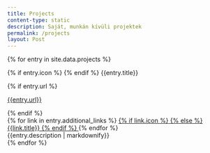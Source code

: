 ```yaml
---
title: Projects
content-type: static
description: Saját, munkán kívüli projektek
permalink: /projects
layout: Post
---
```


{% for entry in site.data.projects %}
<div class="flex-container">
    <div class="data">
        <p class="maintitle">
            {% if entry.icon %}
                <i class="icon-left {{entry.icon}}"></i>
            {% endif %}
        {{entry.title}}</p>
        {% if entry.url %}
        <p class="other">
            <a href="{{entry.url}}">{{entry.url}}</a>
        </p>
        {% endif %}
        <div class="additional_icons">
        {% for link in entry.additional_links %}
            <a href="{{link.url}}">
            {% if link.icon %}<i class="icon-left {{link.icon}}"></i>
            {% else %} {{link.title}}
            {% endif %}
            </a>    
        {% endfor %}
        </div>
    </div>
    <div class="details left">
        {{entry.description | markdownify}}
    </div>
</div>
{% endfor %}